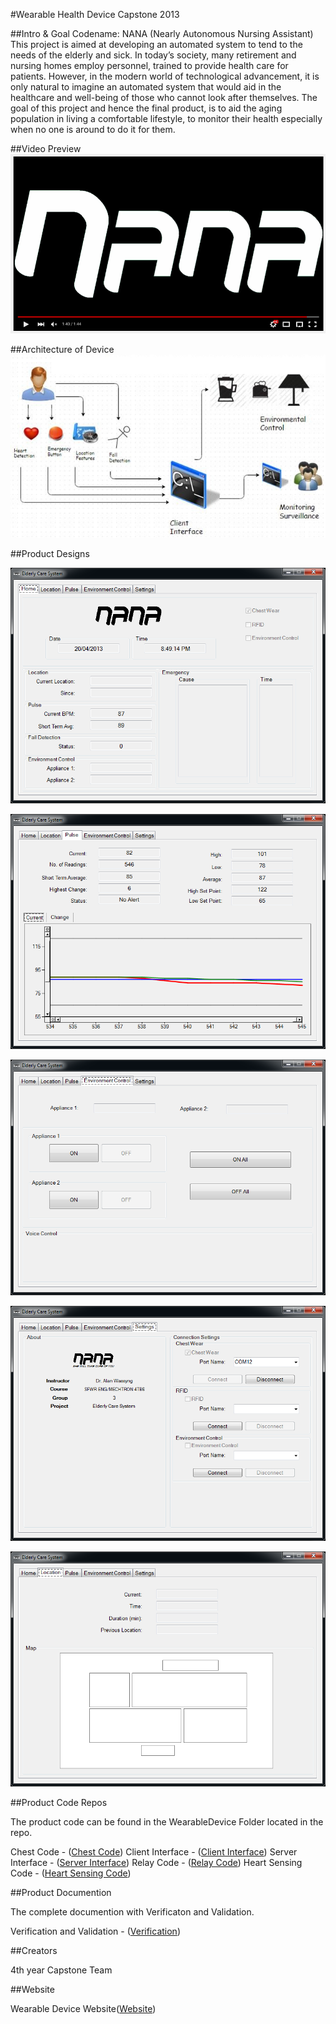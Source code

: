 #Wearable Health Device Capstone 2013

##Intro & Goal
Codename: NANA (Nearly Autonomous Nursing Assistant)
This project is aimed at developing an automated system to tend to the needs of the elderly and sick. In today’s society, many retirement and nursing homes employ personnel, trained to provide health care for patients. However, in the modern world of technological advancement, it is only natural to imagine an automated system that would aid in the healthcare and well-being of those who cannot look after themselves. The goal of this project and hence the final product, is to aid the aging population in living a comfortable lifestyle, to monitor their health especially when no one is around to do it for them.

##Video Preview
[![Youtube](https://raw.githubusercontent.com/tron1991/health-wearable/master/nana_youtube.png)](https://youtu.be/9TSWEAj5TAA)

##Architecture of Device
![Architecture](https://raw.githubusercontent.com/tron1991/health-wearable/master/Pictures/nana_layout.jpg)

##Product Designs

![Nana](https://raw.githubusercontent.com/tron1991/health-wearable/master/Pictures/home.png)

![Nana](https://raw.githubusercontent.com/tron1991/health-wearable/master/Pictures/pulse_1.png)

![Nana](https://raw.githubusercontent.com/tron1991/health-wearable/master/Pictures/relay.png)

![Nana](https://raw.githubusercontent.com/tron1991/health-wearable/master/Pictures/settings.png)

![Nana](https://raw.githubusercontent.com/tron1991/health-wearable/master/Pictures/location.png)

##Product Code Repos

The product code can be found in the WearableDevice Folder located in the repo.

Chest Code - ([Chest Code](https://github.com/tron1991/health-wearable/master/WearableDeviceChestCode))
Client Interface - ([Client Interface](https://github.com/tron1991/health-wearable/master/WearableDeviceClientV4))
Server Interface - ([Server Interface](https://github.com/tron1991/health-wearable/master/WearableDeviceServerV4))
Relay Code - ([Relay Code](https://github.com/tron1991/health-wearable/master/WearableDeviceRelayCode))
Heart Sensing Code - ([Heart Sensing Code](https://github.com/tron1991/health-wearable/master/WearableDeviceHeartSensingCode))

##Product Documention

The complete documention with Verificaton and Validation.

Verification and Validation - ([Verification](https://github.com/tron1991/health-wearable/master/Documentation/Verification_and_Validation.pdf))

##Creators

4th year Capstone Team

##Website 

Wearable Device Website([Website](http://tron1991-bitstarter2-s-mooc.herokuapp.com))



